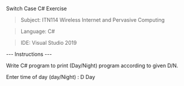 Switch Case C# Exercise
> Subject: ITN114 Wireless Internet and Pervasive Computing

> Language: C#

> IDE: Visual Studio 2019 

--- Instructions ---

Write C# program to print  (Day/Night) program according to given D/N.

Enter time of day (day/Night) : D
Day

